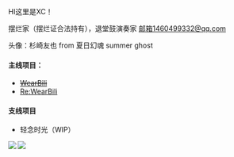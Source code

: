 HI这里是XC！

摆烂家（摆烂证合法持有），退堂鼓演奏家
邮箱1460499332@qq.com

头像：杉崎友也 from 夏日幻魂 summer ghost

#### 主线项目：
- ~~[WearBili](https://github.com/SpaceXC/WearBili)~~
- [Re:WearBili](https://github.com/SpaceXC/Re-WearBili)

#### 支线项目
- 轻念时光（WIP）

<a href="https://github.com/XC-Qan">
  <img align="left" src="https://github-readme-stats.vercel.app/api?username=SpaceXC&show_icons=true" />
</a>
<a href="https://github.com/XC-Qan">
  <img align="left" src="https://github-readme-stats.vercel.app/api/top-langs/?username=SpaceXC" />
</a>
